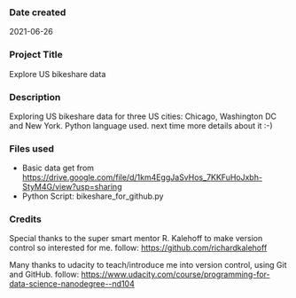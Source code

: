 ### Date created
2021-06-26

### Project Title
Explore US bikeshare data

### Description
Exploring US bikeshare data for three US cities: Chicago, Washington DC and New York. 
Python language used.
next time more details about it :-)

### Files used
- Basic data get from https://drive.google.com/file/d/1km4EggJaSvHos_7KKFuHoJxbh-StyM4G/view?usp=sharing 
- Python Script: bikeshare_for_github.py

### Credits
Special thanks to the super smart mentor R. Kalehoff to make version control so interested for me.
follow: https://github.com/richardkalehoff 

Many thanks to udacity to teach/introduce me into version control, using Git and GitHub.
follow: https://www.udacity.com/course/programming-for-data-science-nanodegree--nd104
